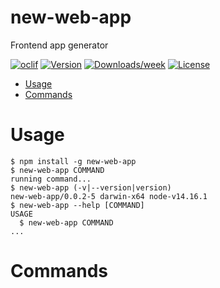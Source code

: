 new-web-app
===========

Frontend app generator

[![oclif](https://img.shields.io/badge/cli-oclif-brightgreen.svg)](https://oclif.io)
[![Version](https://img.shields.io/npm/v/new-web-app.svg)](https://npmjs.org/package/new-web-app)
[![Downloads/week](https://img.shields.io/npm/dw/new-web-app.svg)](https://npmjs.org/package/new-web-app)
[![License](https://img.shields.io/npm/l/new-web-app.svg)](https://github.com/jellydn/new-web-app/blob/master/package.json)

<!-- toc -->
* [Usage](#usage)
* [Commands](#commands)
<!-- tocstop -->
# Usage
<!-- usage -->
```sh-session
$ npm install -g new-web-app
$ new-web-app COMMAND
running command...
$ new-web-app (-v|--version|version)
new-web-app/0.0.2-5 darwin-x64 node-v14.16.1
$ new-web-app --help [COMMAND]
USAGE
  $ new-web-app COMMAND
...
```
<!-- usagestop -->
# Commands
<!-- commands -->

<!-- commandsstop -->

